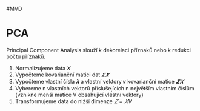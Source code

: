 #MVD 
# PCA
Principal Component Analysis slouží k dekorelaci příznaků nebo k redukci počtu příznaků.
1. Normalizujeme data $X$ 
2. Vypočteme kovarianční matici dat $𝜮𝑿$ 
3. Vypočteme vlastní čísla 𝝀 a vlastní vektory 𝒗 kovarianční matice $𝜮𝑿$ 
4. Vybereme n vlastních vektorů příslušejících n největším vlastním číslům (vznikne menší matice V obsahující vlastní vektory) 
5. Transformujeme data do nižší dimenze $𝑍 = 𝑋V$